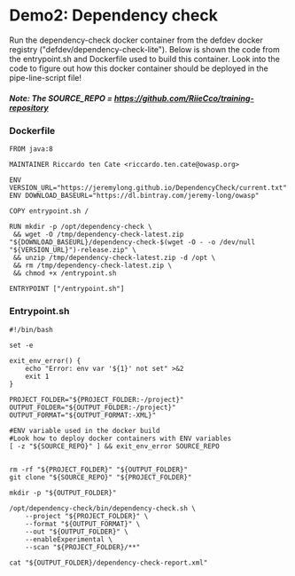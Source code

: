 # Demo2: Dependency check

Run the dependency-check docker container from the defdev docker registry ("defdev/dependency-check-lite"). Below is shown the code from the entrypoint.sh and Dockerfile used to build this container. Look into the code to figure out how this docker container should be deployed in the pipe-line-script file!

##### Note: The SOURCE_REPO = https://github.com/RiieCco/training-repository

### Dockerfile

    FROM java:8

    MAINTAINER Riccardo ten Cate <riccardo.ten.cate@owasp.org>

    ENV VERSION_URL="https://jeremylong.github.io/DependencyCheck/current.txt"
    ENV DOWNLOAD_BASEURL="https://dl.bintray.com/jeremy-long/owasp"

    COPY entrypoint.sh /

    RUN mkdir -p /opt/dependency-check \
     && wget -O /tmp/dependency-check-latest.zip "${DOWNLOAD_BASEURL}/dependency-check-$(wget -O - -o /dev/null  "${VERSION_URL}")-release.zip" \
     && unzip /tmp/dependency-check-latest.zip -d /opt \
     && rm /tmp/dependency-check-latest.zip \
     && chmod +x /entrypoint.sh

    ENTRYPOINT ["/entrypoint.sh"]


### Entrypoint.sh

    #!/bin/bash

    set -e

    exit_env_error() {
        echo "Error: env var '${1}' not set" >&2
        exit 1
    }

    PROJECT_FOLDER="${PROJECT_FOLDER:-/project}"
    OUTPUT_FOLDER="${OUTPUT_FOLDER:-/project}"
    OUTPUT_FORMAT="${OUTPUT_FORMAT:-XML}"
    
    #ENV variable used in the docker build
    #Look how to deploy docker containers with ENV variables
    [ -z "${SOURCE_REPO}" ] && exit_env_error SOURCE_REPO


    rm -rf "${PROJECT_FOLDER}" "${OUTPUT_FOLDER}"
    git clone "${SOURCE_REPO}" "${PROJECT_FOLDER}"

    mkdir -p "${OUTPUT_FOLDER}"

    /opt/dependency-check/bin/dependency-check.sh \
        --project "${PROJECT_FOLDER}" \
        --format "${OUTPUT_FORMAT}" \
        --out "${OUTPUT_FOLDER}" \
        --enableExperimental \
        --scan "${PROJECT_FOLDER}/**"

    cat "${OUTPUT_FOLDER}/dependency-check-report.xml"


